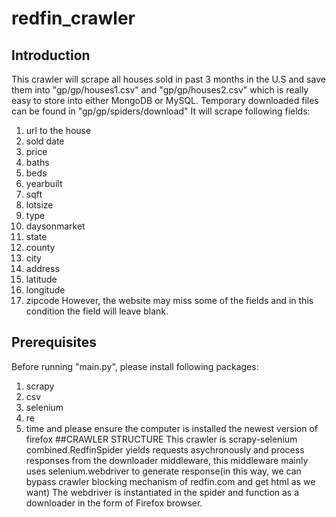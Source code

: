 # redfin_crawler
## Introduction
This crawler will scrape all houses sold in past 3 months in the U.S and save them into "gp/gp/houses1.csv" and "gp/gp/houses2.csv" which is really easy to store into either MongoDB or MySQL. Temporary downloaded files can be found in "gp/gp/spiders/download"
It will scrape following fields: 
1. url to the house
2. sold date
3. price
4. baths
5. beds
6. yearbuilt
7. sqft
8. lotsize
9. type
10. daysonmarket
11. state 
12. county
13. city
14. address
15. latitude
16. longitude
17. zipcode
However, the website may miss some of the fields and in this condition the field will leave blank.
## Prerequisites
Before running "main.py", please install following packages:
1. scrapy
2. csv
3. selenium
4. re
5. time
and please ensure the computer is installed the newest version of firefox
##CRAWLER STRUCTURE
This crawler is scrapy-selenium combined.RedfinSpider yields requests asychronously and process responses from the downloader middleware, this middleware mainly uses selenium.webdriver to generate response(in this way, we can bypass crawler blocking mechanism of redfin.com and get html as we want) The webdriver is instantiated in the spider and function as a downloader in the form of Firefox browser.

